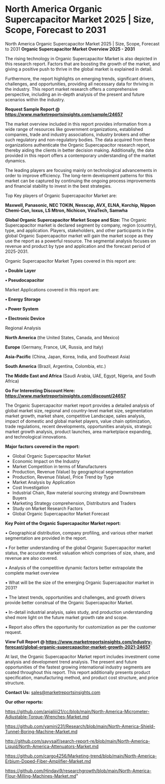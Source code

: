 # North America Organic Supercapacitor Market 2025 | Size, Scope, Forecast to 2031
North America Organic Supercapacitor Market 2025 | Size, Scope, Forecast to 2031
<Strong> Organic Supercapacitor Market Overview 2025 - 2031</strong>

The rising technology in Organic Supercapacitor Market is also depicted in this research report. Factors that are boosting the growth of the market, and giving a positive push to thrive in the global market is explained in detail.

Furthermore, the report highlights on emerging trends, significant drivers, challenges, and opportunities, providing all necessary data for thriving in the industry. This report market research offers a comprehensive perspective, including an in-depth analysis of the present and future scenarios within the industry.

<strong>Request Sample Report @ <a href=https://www.marketreportsinsights.com/sample/24657>https://www.marketreportsinsights.com/sample/24657</a></strong>

The market overview included in this report provides information from a wide range of resources like government organizations, established companies, trade and industry associations, industry brokers and other such regulatory and non-regulatory bodies. The data acquired from these organizations authenticate the Organic Supercapacitor research report, thereby aiding the clients in better decision making. Additionally, the data provided in this report offers a contemporary understanding of the market dynamics.

The leading players are focusing mainly on technological advancements in order to improve efficiency. The long-term development patterns for this market can be captured by continuing the ongoing process improvements and financial stability to invest in the best strategies.

Top Key players of Organic Supercapacitor Market are:

<strong>Maxwell, Panasonic, NEC TOKIN, Nesscap, AVX, ELNA, Korchip, Nippon Chemi-Con, Ioxus, LS Mtron, Nichicon, VinaTech, Samwha</strong>

<strong><b>Global Organic Supercapacitor Market Scope and Size:</b></strong>
The Organic Supercapacitor market is declared segment by company, region (country), type, and application. Players, stakeholders, and other participants in the global Organic Supercapacitor market will gain the market scope as they use the report as a powerful resource. The segmental analysis focuses on revenue and product by type and application and the forecast period of 2025-2031.

Organic Supercapacitor Market Types covered in this report are:

<strong>• Double Layer

• Pseudocapacitor</strong>

Market Applications covered in this report are:

<strong>• Energy Storage

• Power System

• Electronic Device</strong> 

Regional Analysis

<strong>North America</strong> (the United States, Canada, and Mexico)

<strong>Europe</strong> (Germany, France, UK, Russia, and Italy)

<strong>Asia-Pacific</strong> (China, Japan, Korea, India, and Southeast Asia)

<strong>South America</strong> (Brazil, Argentina, Colombia, etc.)

<strong>The Middle East and Africa</strong> (Saudi Arabia, UAE, Egypt, Nigeria, and South Africa)

<strong>Go For Interesting Discount Here: <a href=https://www.marketreportsinsights.com/discount/24657>https://www.marketreportsinsights.com/discount/24657</a></strong>

The Organic Supercapacitor market report provides a detailed analysis of global market size, regional and country-level market size, segmentation market growth, market share, competitive Landscape, sales analysis, impact of domestic and global market players, value chain optimization, trade regulations, recent developments, opportunities analysis, strategic market growth analysis, product launches, area marketplace expanding, and technological innovations.

<strong><b>Major factors covered in the report:</b></strong>
<ul>
  <li>Global Organic Supercapacitor Market </li>
  <li>Economic Impact on the Industry</li>
  <li>Market Competition in terms of Manufacturers</li>
  <li>Production, Revenue (Value) by geographical segmentation</li>
  <li>Production, Revenue (Value), Price Trend by Type</li>
  <li>Market Analysis by Application</li>
  <li>Cost Investigation</li>
  <li>Industrial Chain, Raw material sourcing strategy and Downstream Buyers</li>
  <li>Marketing Strategy comprehension, Distributors and Traders</li>
  <li>Study on Market Research Factors</li>
  <li>Global Organic Supercapacitor Market Forecast</li>
</ul>

<strong><b>Key Point of the Organic Supercapacitor Market report:</b></strong>

• Geographical distribution, company profiling, and various other market segmentation are provided in the report.

• For better understanding of the global Organic Supercapacitor market status, the accurate market valuation which comprises of size, share, and revenue are also covered.

• Analysis of the competitive dynamic factors better extrapolate the complete market overview

• What will be the size of the emerging Organic Supercapacitor market in 2031?

• The latest trends, opportunities and challenges, and growth drivers provide better construal of the Organic Supercapacitor Market.

• In-detail industrial analysis, sales study, and production understanding shed more light on the future market growth rate and scope.

• Report also offers the opportunity for customization as per the customer request.

<strong><b>View Full Report @ <a href=https://www.marketreportsinsights.com/industry-forecast/global-organic-supercapacitor-market-growth-2021-24657>https://www.marketreportsinsights.com/industry-forecast/global-organic-supercapacitor-market-growth-2021-24657</a></b></strong>


At last, the Organic Supercapacitor Market report includes investment come analysis and development trend analysis. The present and future opportunities of the fastest growing international industry segments are coated throughout this report. This report additionally presents product specification, manufacturing method, and product cost structure, and price structure.

<strong>Contact Us:</strong>
sales@marketreportsinsights.com

<strong>Our other reports:</strong>

<a href=https://github.com/anjaliiii21/cc/blob/main/North-America-Micrometer-Adjustable-Torque-Wrenches-Market.md>https://github.com/anjaliiii21/cc/blob/main/North-America-Micrometer-Adjustable-Torque-Wrenches-Market.md</a>

<a href=https://github.com/yamini231/Research/blob/main/North-America-Shield-Tunnel-Boring-Machine-Market.md>https://github.com/yamini231/Research/blob/main/North-America-Shield-Tunnel-Boring-Machine-Market.md</a>

<a href=http://github.com/sayysaif/search-report-re/blob/main/North-America-Liquid/North-America-Attenuators-Market.md>http://github.com/sayysaif/search-report-re/blob/main/North-America-Liquid/North-America-Attenuators-Market.md</a>

<a href=https://github.com/cargo4256/Marketing-trend/blob/main/North-America-Erbium-Doped-Fiber-Amplifier-Market.md>https://github.com/cargo4256/Marketing-trend/blob/main/North-America-Erbium-Doped-Fiber-Amplifier-Market.md</a>

<a href=https://github.com/Hindavi9/researchgrowth/blob/main/North-America-Flour-Milling-Machines-Market.md>https://github.com/Hindavi9/researchgrowth/blob/main/North-America-Flour-Milling-Machines-Market.md</a>"
